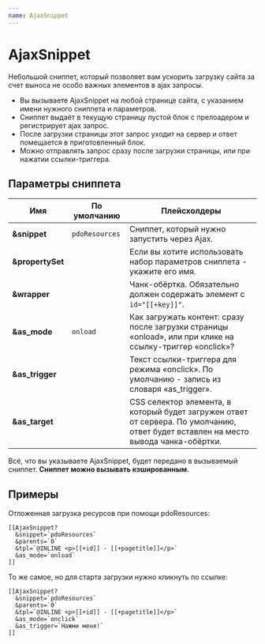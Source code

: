 ```yaml
---
name: AjaxSnippet
---
```

# AjaxSnippet

Небольшой сниппет, который позволяет вам ускорить загрузку сайта за счет выноса не особо важных элементов в ajax запросы.

- Вы вызываете AjaxSnippet на любой странице сайта, с указанием имени нужного сниппета и параметров.
- Сниппет выдаёт в текущую страницу пустой блок с прелоадером и регистрирует ajax запрос.
- После загрузки страницы этот запрос уходит на сервер и ответ помещается в приготовленный блок.
- Можно отправлять запрос сразу после загрузки страницы, или при нажатии ссылки-триггера.

## Параметры сниппета

| Имя              | По умолчанию   | Плейсхолдеры                                                                                                                        |
| ---------------- | -------------- | ----------------------------------------------------------------------------------------------------------------------------------- |
| **&snippet**     | `pdoResources` | Сниппет, который нужно запустить через Ajax.                                                                                        |
| **&propertySet** |                | Если вы хотите использовать набор параметров сниппета - укажите его имя.                                                            |
| **&wrapper**     |                | Чанк-обёртка. Обязательно должен содержать элемент с `id="[[+key]]"`.                                                               |
| **&as_mode**     | `onload`       | Как загружать контент: сразу после загрузки страницы «onload», или при клике на ссылку-триггер «onclick»?                           |
| **&as_trigger**  |                | Текст ссылки-триггера для режима «onclick». По умолчанию - запись из словаря «as_trigger».                                          |
| **&as_target**   |                | CSS селектор элемента, в который будет загружен ответ от сервера. По умолчанию, ответ будет вставлен на место вывода чанка-обёртки. |

Всё, что вы указываете AjaxSnippet, будет передано в вызываемый сниппет. **Сниппет можно вызывать кэшированным.**

## Примеры

Отложенная загрузка ресурсов при помощи pdoResources:

```modx
[[AjaxSnippet?
  &snippet=`pdoResources`
  &parents=`0`
  &tpl=`@INLINE <p>[[+id]] - [[+pagetitle]]</p>`
  &as_mode=`onload`
]]
```

То же самое, но для старта загрузки нужно кликнуть по ссылке:

```modx
[[AjaxSnippet?
  &snippet=`pdoResources`
  &parents=`0`
  &tpl=`@INLINE <p>[[+id]] - [[+pagetitle]]</p>`
  &as_mode=`onclick`
  &as_trigger=`Нажми меня!`
]]
```

<!-- На [сайте документации](http://docs.modx.pro) через AjaxSnippet загружается история изменения страниц. -->
